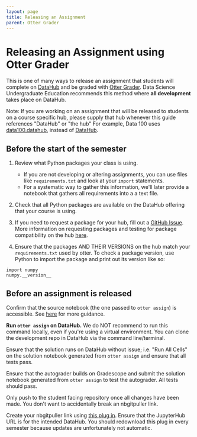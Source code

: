 ```yaml
---
layout: page
title: Releasing an Assignment
parent: Otter Grader
---
```


# Releasing an Assignment using Otter Grader

This is one of many ways to release an assignment that students will complete on [DataHub](https://datahub.berkeley.edu/) and be graded with [Otter Grader](https://otter-grader.readthedocs.io/en/latest/index.html#). Data Science Undergraduate Education recommends this method where **all development** takes place on DataHub.

Note: If you are working on an assignment that will be released to students on a course specific hub, please supply that hub whenever this guide references "DataHub" or "the hub" For example, Data 100 uses [data100.datahub](https://data100.datahub.berkeley.edu/), instead of [DataHub](https://datahub.berkeley.edu/).

## Before the start of the semester

1. Review what Python packages your class is using.
   * If you are not developing or altering assignments, you can use files like `requirements.txt` and look at your `import` statements.
   * For a systematic way to gather this information, we'll later provide a notebook that gathers all requirements into a a text file.

2. Check that all Python packages are available on the DataHub offering that your course is using.

3. If you need to request a package for your hub, fill out a [GitHub Issue](https://github.com/berkeley-dsep-infra/datahub/issues/new?assignees=&labels=support&template=datahub-package-addition---change-request.md&title=Request+python+package+X+for+class+Y). More information on requesting packages and testing for package compatibility on the hub [here](https://curriculum-guide.datahub.berkeley.edu/workflows/install-packages).

4. Ensure that the packages AND THEIR VERSIONS on the hub match your `requirements.txt` used by otter. To check a package version, use Python to import the package and print out its version like so:

```
import numpy
numpy.__version__
```

## Before an assignment is released

Confirm that the source notebook (the one passed to `otter assign`) is accessible. See [here](../../notebook-accessibility) for more guidance. 

**Run `otter assign` on DataHub.** We do NOT recommend to run this command locally, even if you're using a virtual environment. You can clone the development repo in DataHub via the command line/terminal. 

Ensure that the solution runs on DataHub without issue; i.e. "Run All Cells" on the solution notebook generated from `otter assign` and ensure that all tests pass. 

Ensure that the autograder builds on Gradescope and submit the solution notebook generated from `otter assign` to test the autograder. All tests should pass. 

Only push to the student facing repository once all changes have been made. You don't want to accidentally break an nbgitpuller link.

Create your nbgitpuller link using [this plug in](https://chromewebstore.google.com/detail/datahub-link-generator/ijbgangngghdanhcnaliiobbiffocahf). Ensure that the JupyterHub URL is for the intended DataHub. You should redownload this plug in every semester because updates are unfortunately not automatic.
